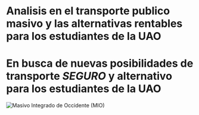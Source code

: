 # Analisis en el transporte publico masivo y las alternativas  rentables para los estudiantes de la UAO
# En busca de nuevas posibilidades de transporte *SEGURO* y alternativo para los estudiantes de la UAO


![Masivo Integrado de Occidente (MIO)](https://upload.wikimedia.org/wikipedia/commons/a/a0/BRT%2C_santiago_de_Cali_station.jpg)
